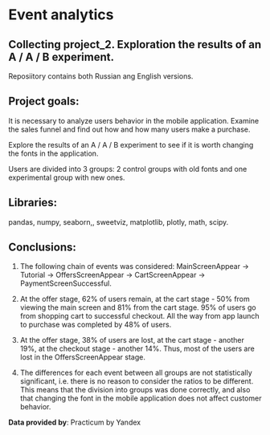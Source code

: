 # Event analytics
## Collecting project_2. Exploration the results of an A / A / B experiment.

Reposiitory contains both Russian ang English versions.

## Project goals:

It is necessary to analyze users behavior in the mobile application. Examine the sales funnel and find out how and how many users make a purchase.

Explore the results of an A / A / B experiment to see if it is worth changing the fonts in the application.

Users are divided into 3 groups: 2 control groups with old fonts and one experimental group with new ones.

## Libraries: 
pandas, numpy, seaborn,, sweetviz, matplotlib, plotly, math, scipy.

## Conclusions:

1. The following chain of events was considered: MainScreenAppear -> Tutorial -> OffersScreenAppear -> CartScreenAppear -> PaymentScreenSuccessful.

2. At the offer stage, 62% of users remain, at the cart stage - 50% from viewing the main screen and 81% from the cart stage. 95% of users go from shopping cart to successful checkout. All the way from app launch to purchase was completed by 48% of users.

3. At the offer stage, 38% of users are lost, at the cart stage - another 19%, at the checkout stage - another 14%. Thus, most of the users are lost in the OffersScreenAppear stage.

4. The differences for each event between all groups are not statistically significant, i.e. there is no reason to consider the ratios to be different. This means that the division into groups was done correctly, and also that changing the font in the mobile application does not affect customer behavior.

**Data provided by**: Practicum by Yandex
